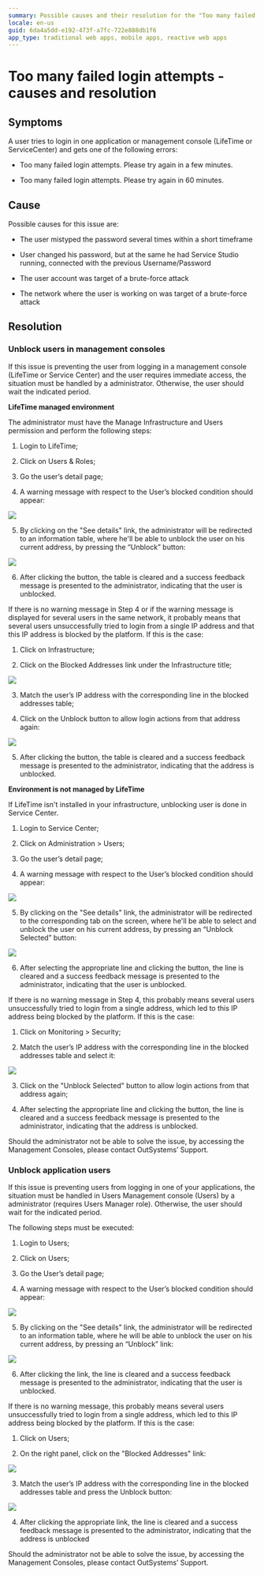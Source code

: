 ```yaml
---
summary: Possible causes and their resolution for the "Too many failed login attempts" error
locale: en-us
guid: 6da4a5dd-e192-473f-a7fc-722e888db1f6
app_type: traditional web apps, mobile apps, reactive web apps
---
```


# Too many failed login attempts - causes and resolution

## Symptoms

A user tries to login in one application or management console (LifeTime or ServiceCenter) and gets one of the following errors:

* Too many failed login attempts. Please try again in a few minutes.

* Too many failed login attempts. Please try again in 60 minutes.

## Cause

Possible causes for this issue are:

* The user mistyped the password several times within a short timeframe

* User changed his password, but at the same he had Service Studio running, connected with the previous Username/Password

* The user account was target of a brute-force attack

* The network where the user is working on was target of a brute-force attack

## Resolution

### Unblock users in management consoles

If this issue is preventing the user from logging in a management console (LifeTime or Service Center) and the user requires immediate access, the situation must be handled by a administrator. Otherwise, the user should wait the indicated period.

**LifeTime managed environment**

The administrator must have the Manage Infrastructure and Users permission and perform the following steps:

1. Login to LifeTime;

2. Click on Users & Roles;

3. Go the user’s detail page;

4. A warning message with respect to the User’s blocked condition should appear:

![](images/too-many-failed-login_0.png)
 

5. By clicking on the "See details" link, the administrator will be redirected to an information table, where he'll be able to unblock the user on his current address, by pressing the “Unblock” button:

![](images/too-many-failed-login_1.png)
 

6. After clicking the button, the table is cleared and a success feedback message is presented to the administrator, indicating that the user is unblocked.

If there is no warning message in Step 4 or if the warning message is displayed for several users in the same network, it probably means that several users unsuccessfully tried to login from a single IP address and that this IP address is blocked by the platform. If this is the case:

1. Click on Infrastructure;

2. Click on the Blocked Addresses link under the Infrastructure title;

![](images/too-many-failed-login_2.png)
 

3. Match the user’s IP address with the corresponding line in the blocked addresses table;

4. Click on the Unblock button to allow login actions from that address again:

![](images/too-many-failed-login_3.png)
 

5. After clicking the button, the table is cleared and a success feedback message is presented to the administrator, indicating that the address is unblocked.

 

**Environment is not managed by LifeTime**

If LifeTime isn't installed in your infrastructure, unblocking user is done in Service Center.

1. Login to Service Center;

2. Click on Administration > Users;

3. Go the user’s detail page;

4. A warning message with respect to the User’s blocked condition should appear:

 ![](images/too-many-failed-login_4.png)
 

5. By clicking on the "See details" link, the administrator will be redirected to the corresponding tab on the screen, where he'll be able to select and unblock the user on his current address, by pressing an “Unblock Selected” button:

![](images/too-many-failed-login_5.png)
 

6. After selecting the appropriate line and clicking the button, the line is cleared and a success feedback message is presented to the administrator, indicating that the user is unblocked.

If there is no warning message in Step 4, this probably means several users unsuccessfully tried to login from a single address, which led to this IP address being blocked by the platform. If this is the case:

1. Click on Monitoring > Security;

2. Match the user’s IP address with the corresponding line in the blocked addresses table and select it:

![](images/too-many-failed-login_6.png)
 

3. Click on the "Unblock Selected" button to allow login actions from that address again;

4. After selecting the appropriate line and clicking the button, the line is cleared and a success feedback message is presented to the administrator, indicating that the address is unblocked.

Should the administrator not be able to solve the issue, by accessing the Management Consoles, please contact OutSystems’ Support.

### Unblock application users

If this issue is preventing users from logging in one of your applications, the situation must be handled in Users Management console (Users) by a administrator (requires Users Manager role). Otherwise, the user should wait for the indicated period.

The following steps must be executed:

1. Login to Users;

2. Click on Users;

3. Go the User’s detail page;

4. A warning message with respect to the User’s blocked condition should appear:

![](images/too-many-failed-login_7.png)
 

5. By clicking on the "See details" link, the administrator will be redirected to an information table, where he will be able to unblock the user on his current address, by pressing an “Unblock” link:

![](images/too-many-failed-login_8.png)
 

6. After clicking the link, the line is cleared and a success feedback message is presented to the administrator, indicating that the user is unblocked.

If there is no warning message, this probably means several users unsuccessfully tried to login from a single address, which led to this IP address being blocked by the platform. If this is the case:

1. Click on Users;

2. On the right panel, click on the "Blocked Addresses" link:

![](images/too-many-failed-login_9.png)
 

3. Match the user’s IP address with the corresponding line in the blocked addresses table and press the Unblock button:

![](images/too-many-failed-login_10.png)
 

4. After clicking the appropriate link, the line is cleared and a success feedback message is presented to the administrator, indicating that the address is unblocked

Should the administrator not be able to solve the issue, by accessing the Management Consoles, please contact OutSystems’ Support.

 

